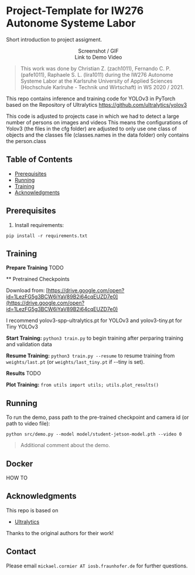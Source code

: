 # Project-Template for IW276 Autonome Systeme Labor

Short introduction to project assigment.

<p align="center">
  Screenshot / GIF <br />
  Link to Demo Video
</p>

> This work was done by Christian Z. (zach1011), Fernando C. P. (pafe1011), Raphaele S. L. (lira1011) during the IW276 Autonome Systeme Labor at the Karlsruhe University of Applied Sciences (Hochschule Karlruhe - Technik und Wirtschaft) in WS 2020 / 2021. 

This repo contains inference and training code for YOLOv3 in PyTorch based on the Repository of Ultralytics https://github.com/ultralytics/yolov3

This code is adjusted to projects case in which we had to detect a large number of persons on images and videos
This means the configurations of Yolov3 (the files in the cfg folder) are adjusted to only use one class of objects 
and the classes file (classes.names in the data folder) only contains the person.class


## Table of Contents

* [Prerequisites](#prerequisites)
* [Running](#running)
* [Training](#training)
* [Acknowledgments](#acknowledgments)

## Prerequisites
1. Install requirements:
```
pip install -r requirements.txt
```

## Training

**Prepare Training** TODO

** Pretrained Checkpoints

Download from: [https://drive.google.com/open?id=1LezFG5g3BCW6iYaV89B2i64cqEUZD7e0](https://drive.google.com/open?id=1LezFG5g3BCW6iYaV89B2i64cqEUZD7e0)

I recommend yolov3-spp-ultralytics.pt for YOLOv3 and yolov3-tiny.pt for Tiny YOLOv3


**Start Training:** `python3 train.py` to begin training after perparing training and validation data

**Resume Training:** `python3 train.py --resume` to resume training from `weights/last.pt` (or `weights/last_tiny.pt` if --tiny is set).

**Results** TODO 

**Plot Training:** `from utils import utils; utils.plot_results()`

## Running

To run the demo, pass path to the pre-trained checkpoint and camera id (or path to video file):
```
python src/demo.py --model model/student-jetson-model.pth --video 0
```
> Additional comment about the demo.

## Docker
HOW TO

## Acknowledgments

This repo is based on
  - [Ultralytics](https://github.com/ultralytics/yolov3)
 
Thanks to the original authors for their work!

## Contact
Please email `mickael.cormier AT iosb.fraunhofer.de` for further questions.





